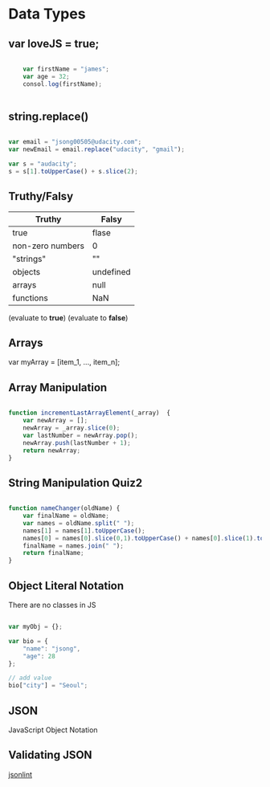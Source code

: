 # Data Types

## var loveJS = true;

```javascript

	var firstName = "james";
	var age = 32;
	consol.log(firstName);
	
```

## string.replace()

```javascript

var email = "jsong00505@udacity.com";
var newEmail = email.replace("udacity", "gmail");

```

```javascript
var s = "audacity";
s = s[1].toUpperCase() + s.slice(2);
```

## Truthy/Falsy

| Truthy           | Falsy     |
| ---------------- | --------- |
| true             | flase     |
| non-zero numbers | 0         |
| "strings"        | ""        |
| objects          | undefined |
| arrays           | null      |
| functions        | NaN       |
(evaluate to **true**) (evaluate to **false**)

## Arrays

var myArray = [item_1, ..., item_n];

## Array Manipulation

```javascript

function incrementLastArrayElement(_array)  {
    var newArray = [];
    newArray = _array.slice(0);
    var lastNumber = newArray.pop();
    newArray.push(lastNumber + 1);
    return newArray;
}

```

## String Manipulation Quiz2

```javascript

function nameChanger(oldName) {
    var finalName = oldName;
    var names = oldName.split(" ");
    names[1] = names[1].toUpperCase();
    names[0] = names[0].slice(0,1).toUpperCase() + names[0].slice(1).toLowerCase();
    finalName = names.join(" ");
    return finalName;
}

```

## Object Literal Notation

There are no classes in JS

```javascript

var myObj = {};

var bio = {
	"name": "jsong",
	"age": 28
};

// add value
bio["city"] = "Seoul";
```
## JSON

JavaScript Object Notation

## Validating JSON

[jsonlint](jsonlint.com)